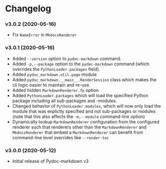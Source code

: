 # Changelog

### v3.0.2 (2020-05-16)

* Fix `NameError` in `MkdocsRenderer`

### v3.0.1 (2020-05-16)

* Added `--version` option to `pydoc-markdown` command.
* Added `-p,--package` option to the `pydoc-markdown` command (which overrides
  the `PythonLoader.packages` field).
* Added `pydoc_markdown.util.page` module
* Added `pydoc_markdown.__main__.RenderSession` class which makes the cli
  logic easier to maintain and re-use.
* Added hidden `MarkdownRenderer.fp` option.
* Added `PythonLoader.packages` which will load the specified Python package
  including all sub-packages and -modules.
* Changed behavior of `PythonLoader.modules`, which will now only load the
  module that was explictly specified and not sub-packages or modules (note
  that this also affects the `-m,--module` command-line option)
* Dynamically lookup `MarkdownRenderer` configuration from the configured
  renderer such that renderers other than the `MarkdownRenderer` and
  `MkdocsRenderer` that embed a `MarkdownRenderer` can benefit from command-line
  level overrides like `--render-toc`

### v3.0.0 (2020-05-12)

* Initial release of Pydoc-markdown v3
